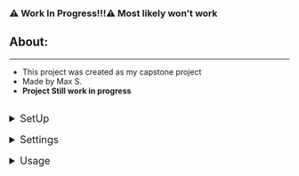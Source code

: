 ### ⚠️ Work In Progress!!!⚠️ Most likely won't work

## About: 
___
- This project was created as my capstone project
 - Made by Max S.
- <b>Project Still work in progress</b>
 
<br/>




<details>
<summary style="font-size: 18px">SetUp</summary>

Use this to install all packages required:<br/>
 ```pip3 install -r -u Stock_Prediction/requirements.txt```
<br/>

If my program gives an error try this instead:<br/>
 ```pip3 install -r Stock_Prediction/requirements.txt```


</details>
<br/>





<details>
<summary style="font-size: 18px">Settings</summary>
Here are the current avalible settings in the Settings file: <br/>

* Work in progress

</details><br/>




<details>
<summary style="font-size: 18px">Usage</summary>

 After configuring settings, run in command line with:<br/>
 ```python3 Stock_Prediction/Programs/Predict_Stock```
</details>
 






